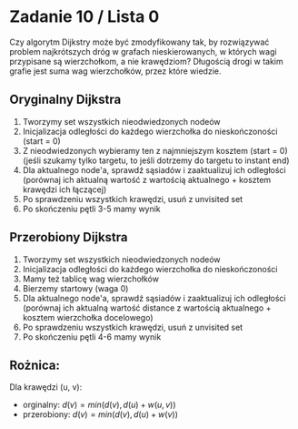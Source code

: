 # Zadanie 10 / Lista 0

Czy algorytm Dijkstry może być zmodyfikowany tak, by rozwiązywać problem najkrótszych dróg w grafach nieskierowanych, w których wagi przypisane są wierzchołkom, a nie krawędziom? Długością drogi w takim grafie jest suma wag wierzchołków, przez które wiedzie.

## Oryginalny Dijkstra

1. Tworzymy set wszystkich nieodwiedzonych nodeów
2. Inicjalizacja odległości do każdego wierzchołka do nieskończoności (start = 0)
3. Z nieodwiedzonych wybieramy ten z najmniejszym kosztem (start = 0) (jeśli szukamy tylko targetu, to jeśli dotrzemy do targetu to instant end)
4. Dla aktualnego node'a, sprawdź sąsiadów i zaaktualizuj ich odległości (porównaj ich aktualną wartość z wartością aktualnego + kosztem krawędzi ich łączącej)
5. Po sprawdzeniu wszystkich krawędzi, usuń z unvisited set
6. Po skończeniu pętli 3-5 mamy wynik 

## Przerobiony Dijkstra

1. Tworzymy set wszystkich nieodwiedzonych nodeów
2. Inicjalizacja odległości do każdego wierzchołka do nieskończoności
3. Mamy też tablicę wag wierzchołków
4. Bierzemy startowy (waga 0)
5. Dla aktualnego node'a, sprawdź sąsiadów i zaaktualizuj ich odległości (porównaj ich aktualną wartość distance z wartością aktualnego + kosztem wierzchołka docelowego)
6. Po sprawdzeniu wszystkich krawędzi, usuń z unvisited set
7. Po skończeniu pętli 4-6 mamy wynik 

## Rożnica:

Dla krawędzi (u, v):
- orginalny: $d(v) = min(d(v), d(u) + w(u,v))$
- przerobiony: $d(v) = min(d(v), d(u) + w(v))$
